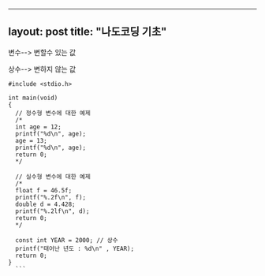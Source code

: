   ---
  layout: post
  title: "나도코딩 기초"
  ---

  변수--> 변할수 있는 값

  상수--> 변하지 않는 값

  ```
  #include <stdio.h>

  int main(void)
  {
    // 정수형 변수에 대한 예제
    /*
    int age = 12;
    printf("%d\n", age);
    age = 13;
    printf("%d\n", age);
    return 0;
    */

    // 실수형 변수에 대한 예제
    /*
    float f = 46.5f;
    printf("%.2f\n", f);
    double d = 4.428;
    printf("%.2lf\n", d);
    return 0;
    */

    const int YEAR = 2000; // 상수
    printf("태어난 년도 : %d\n" , YEAR);
    return 0;
  }
    ```
